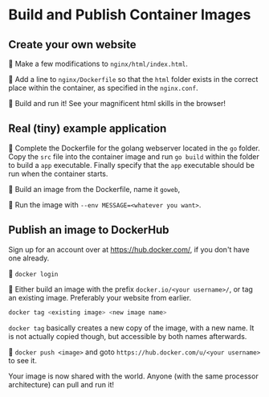 # Build and Publish Container Images

## Create your own website

📝 Make a few modifications to `nginx/html/index.html`.

📝 Add a line to `nginx/Dockerfile` so that the `html` folder exists in the
correct place within the container, as specified in the `nginx.conf`.

📝 Build and run it! See your magnificent html skills in the browser!

## Real (tiny) example application

📝 Complete the Dockerfile for the golang webserver located in the `go` folder.
Copy the `src` file into the container image and run `go build` within the
folder to build a `app` executable. Finally specify that the `app` executable
should be run when the container starts.

📝 Build an image from the Dockerfile, name it `goweb`,

📝 Run the image with `--env MESSAGE=<whatever you want>`.

## Publish an image to DockerHub

Sign up for an account over at <https://hub.docker.com/>, if you don't have one
already.

📝 `docker login`

📝 Either build an image with the prefix `docker.io/<your username>/`, or tag an
existing image. Preferably your website from earlier.

```bash
docker tag <existing image> <new image name>
```

`docker tag` basically creates a new copy of the image, with a new name. It is
not actually copied though, but accessible by both names afterwards.

📝 `docker push <image>` and goto `https://hub.docker.com/u/<your username>` to
see it.

Your image is now shared with the world. Anyone (with the same processor
architecture) can pull and run it!
